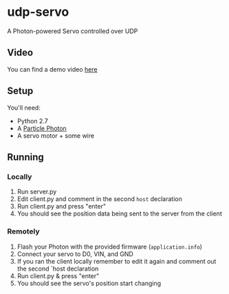 # udp-servo
A Photon-powered Servo controlled over UDP

## Video

You can find a demo video [here](https://www.youtube.com/watch?v=2BNiVtI8kQo)

## Setup

You'll need:

- Python 2.7
- A [Particle Photon](https://particle.io)
- A servo motor + some wire

## Running

### Locally

1. Run server.py
2. Edit client.py and comment in the second `host` declaration 
3. Run client.py and press "enter"
4. You should see the position data being sent to the server from the client

### Remotely

1. Flash your Photon with the provided firmware (`application.info`)
2. Connect your servo to D0, VIN, and GND
3. If you ran the client locally remember to edit it again and comment out the second `host declaration
4. Run client.py & press "enter"
5. You should see the servo's position start changing
